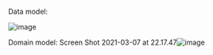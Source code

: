 Data model:

![image](https://user-images.githubusercontent.com/35430575/110251721-e6db0c00-7f92-11eb-9aad-98d6c1f71793.png)


Domain model:
Screen Shot 2021-03-07 at 22.17.47![image](https://user-images.githubusercontent.com/35430575/110251765-1427ba00-7f93-11eb-8ae1-6edf5e2c6138.png)
